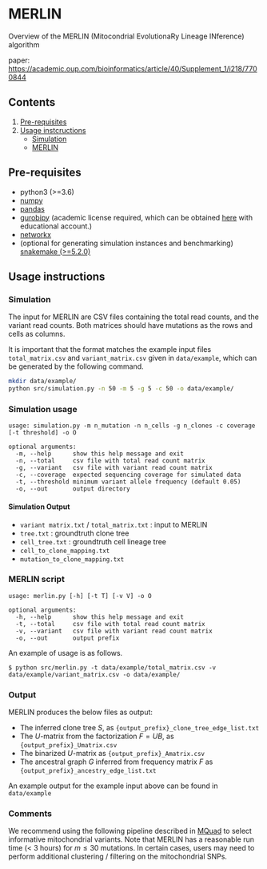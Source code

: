 # MERLIN
Overview of the MERLIN (Mitocondrial EvolutionaRy Lineage INference) algorithm

paper: https://academic.oup.com/bioinformatics/article/40/Supplement_1/i218/7700844


## Contents

  1. [Pre-requisites](#pre-requisites)
  2. [Usage instcructions](#usage)
     * [Simulation](#io)
     * [MERLIN](#merlin_main)

<a name="pre-requisites"></a>
## Pre-requisites
+ python3 (>=3.6)
+ [numpy](https://numpy.org/doc/)
+ [pandas](https://pandas.pydata.org/pandas-docs/stable/index.html)
+ [gurobipy](https://www.gurobi.com/documentation/9.0/quickstart_mac/py_python_interface.html) (academic license required, which can be obtained [here](https://www.gurobi.com/features/academic-named-user-license/) with educational account.)
+ [networkx](https://networkx.org/)
+ (optional for generating simulation instances and benchmarking) [snakemake (>=5.2.0)](https://snakemake.readthedocs.io)

<a name="usage"></a>
## Usage instructions

<a name="io"></a>
### Simulation
The input for MERLIN are CSV files containing the total read counts, and the variant read counts. Both matrices should have mutations as the rows and cells as columns.

It is important that the format matches the example input files `total_matrix.csv` and `variant_matrix.csv` given in `data/example`, which can be generated by the following command.

```bash
mkdir data/example/
python src/simulation.py -n 50 -m 5 -g 5 -c 50 -o data/example/
```
### Simulation usage
    usage: simulation.py -m n_mutation -n n_cells -g n_clones -c coverage [-t threshold] -o O 

    optional arguments:
      -m, --help      show this help message and exit
      -n, --total     csv file with total read count matrix
      -g, --variant   csv file with variant read count matrix
      -c, --coverage  expected sequencing coverage for simulated data
      -t, --threshold minimum variant allele frequency (default 0.05)
      -o, --out       output directory
      
#### Simulation Output
- `variant matrix.txt` / `total_matrix.txt` : input to MERLIN
- `tree.txt` : groundtruth clone tree
- `cell_tree.txt` : groundtruth cell lineage tree
- `cell_to_clone_mapping.txt`
- `mutation_to_clone_mapping.txt`

<a name="merlin_main"></a>
### MERLIN script

    usage: merlin.py [-h] [-t T] [-v V] -o O 

    optional arguments:
      -h, --help      show this help message and exit
      -t, --total     csv file with total read count matrix
      -v, --variant   csv file with variant read count matrix
      -o, --out       output prefix

An example of usage is as follows.

    $ python src/merlin.py -t data/example/total_matrix.csv -v data/example/variant_matrix.csv -o data/example/

### Output
MERLIN produces the below files as output:
- The inferred clone tree $S$, as `{output_prefix}_clone_tree_edge_list.txt`
- The $U$-matrix from the factorization $F=UB$, as `{output_prefix}_Umatrix.csv`
- The binarized $U$-matrix as `{output_prefix}_Amatrix.csv`
- The ancestral graph $G$ inferred from frequency matrix $F$ as `{output_prefix}_ancestry_edge_list.txt`

An example output for the example input above can be found in `data/example`

### Comments
We recommend using the following pipeline described in [MQuad](https://github.com/single-cell-genetics/MQuad) to select informative mitochondrial variants.
Note that MERLIN has a reasonable run time (< 3 hours) for $m\leq 30$ mutations. In certain cases, users may need to perform additional clustering / filtering on the mitochondrial SNPs.
